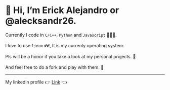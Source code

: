# 👋 Hi, I’m Erick Alejandro or @alecksandr26.
Currently I code in `C/C++`, `Python` and `Javascript` :eyes::eyes::eyes:. <br /><br />
I love to use `linux` :two_hearts::two_hearts:, It is my currenly operating system. <br /><br />
Pls will be a honor if you take a look at my personal projects. :raised_hands: <br /><br />
And feel free to do a fork and play with them. :runner: <br />
<hr />

My linkedin profile :point_right: [Link](https://www.linkedin.com/in/erick-alejandro-carrillo-lopez-988112219) :point_left:


<!---
alecksandr26/alecksandr26 is a ✨ special ✨ repository because its `README.md` (this file) appears on your GitHub profile.
You can click the Preview link to take a look at your changes.
--->
